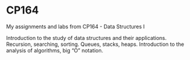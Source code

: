 # CP164
My assignments and labs from CP164 - Data Structures I

Introduction to the study of data structures and their applications. Recursion, searching, sorting. Queues, stacks, heaps. Introduction to the analysis of algorithms, big “O” notation.
